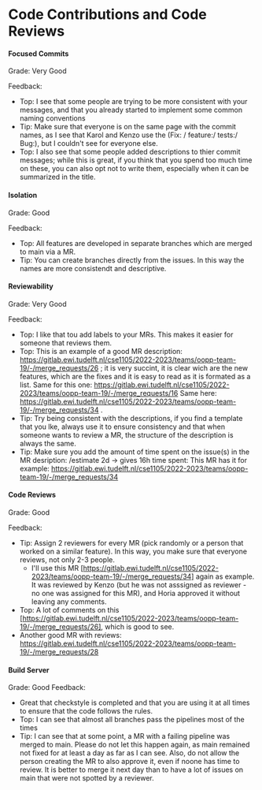 # Code Contributions and Code Reviews

#### Focused Commits

Grade: Very Good

Feedback: 
* Top: I see that some people are trying to be more consistent with your messages, and that you already started to implement some common naming conventions
* Tip: Make sure that everyone is on the same page with the commit names, as I see that Karol and Kenzo use the (Fix: / feature:/ tests:/ Bug:), 
but I couldn't see for everyone else.
* Top: I also see that some people added descriptions to thier commit messages; while this is great, if you think that you spend too much time on these,
you can also opt not to write them, especially when it can be summarized in the title.

#### Isolation

Grade: Good

Feedback: 
* Top: All features are developed in separate branches which are merged to main via a MR.
* Tip: You can create branches directly from the issues. In this way the names are more consistendt and descriptive.

#### Reviewability

Grade: Very Good

Feedback: 
* Top: I like that tou add labels to your MRs. This makes it easier for someone that reviews them.
* Top: This is an example of a good MR description: https://gitlab.ewi.tudelft.nl/cse1105/2022-2023/teams/oopp-team-19/-/merge_requests/26 ; it is very succint, it is clear wich are
the new features, which are the fixes and it is easy to read as it is formated as a list. Same for this one: https://gitlab.ewi.tudelft.nl/cse1105/2022-2023/teams/oopp-team-19/-/merge_requests/16
Same here: https://gitlab.ewi.tudelft.nl/cse1105/2022-2023/teams/oopp-team-19/-/merge_requests/34 . 
* Tip: Try being consistent with the descriptions, if you find a template that you lke, always use it to ensure consistency
and that when someone wants to review a MR, the structure of the description is always the same.
* Tip: Make sure you add the amount of time spent on the issue(s) in the MR desription: /estimate 2d -> gives 16h time spent: This MR has it for example: https://gitlab.ewi.tudelft.nl/cse1105/2022-2023/teams/oopp-team-19/-/merge_requests/34

#### Code Reviews

Grade: Good

Feedback: 
* Tip: Assign 2 reviewers for every MR (pick randomly or a person that worked on a similar feature). In this way, you make sure that everyone reviews, not only 2-3 people.
	* I'll use this MR [https://gitlab.ewi.tudelft.nl/cse1105/2022-2023/teams/oopp-team-19/-/merge_requests/34] again as example. It was reviewed by Kenzo (but he was not asssigned as reviewer - no
one was assigned for this MR), and Horia approved it without leaving any comments. 
* Top: A lot of comments on this [https://gitlab.ewi.tudelft.nl/cse1105/2022-2023/teams/oopp-team-19/-/merge_requests/26], which is good to see.
* Another good MR with reviews: https://gitlab.ewi.tudelft.nl/cse1105/2022-2023/teams/oopp-team-19/-/merge_requests/28

#### Build Server

Grade: Good
Feedback: 
* Great that checkstyle is completed and that you are using it at all times to ensure that the code follows the rules.
* Top: I can see that almost all branches pass the pipelines most of the times
* Tip: I can see that at some point, a MR with a failing pipeline was merged to main. Please do not let this happen again, as main remained
not fixed for at least a day as far as I can see. Also, do not allow the person creating the MR to also approve it, even if noone has time to review.
It is better to merge it next day than to have a lot of issues on main that were not spotted by a reviewer.

